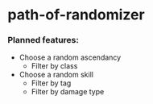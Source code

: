# path-of-randomizer

### Planned features:
- Choose a random ascendancy
  - Filter by class
- Choose a random skill
  - Filter by tag
  - Filter by damage type

